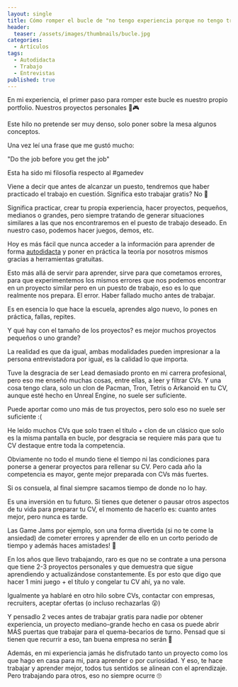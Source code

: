 ```yaml
---
layout: single
title: Cómo romper el bucle de "no tengo experiencia porque no tengo trabajo porque no tengo experiencia porque no tengo trabajo..." en la industria del videojuego?
header:
  teaser: /assets/images/thumbnails/bucle.jpg
categories:
  - Artículos
tags:
  - Autodidacta
  - Trabajo
  - Entrevistas
published: true
---
```


En mi experiencia, el primer paso para romper este bucle es nuestro propio portfolio<!--more-->. Nuestros proyectos personales 💼🎮

Este hilo no pretende ser muy denso, solo poner sobre la mesa algunos conceptos.

Una vez leí una frase que me gustó mucho:

"Do the job before you get the job"

Esta ha sido mi filosofía respecto al #gamedev

Viene a decir que antes de alcanzar un puesto, tendremos que haber  practicado el trabajo en cuestión. Significa esto trabajar gratis? No 🤣

Significa practicar, crear tu propia experiencia, hacer proyectos, pequeños, medianos o grandes, pero siempre tratando de generar situaciones similares a las que nos encontraremos en el puesto de trabajo deseado. En nuestro caso, podemos hacer juegos, demos, etc.

Hoy es más fácil que nunca acceder a la información para aprender de forma [autodidacta]({{site.url}}{{site.baseurl}}/libros) y poner en práctica la teoría por nosotros mismos gracias a herramientas gratuitas.

Esto más allá de servir para aprender, sirve para que cometamos errores, para que experimentemos los mismos errores que nos podemos encontrar en un proyecto similar pero en un puesto de trabajo, eso es lo que realmente nos prepara. El error. Haber fallado mucho antes de trabajar.

Es en esencia lo que hace la escuela, aprendes algo nuevo, lo pones en práctica, fallas, repites.

Y qué hay con el tamaño de los proyectos? es mejor muchos proyectos pequeños o uno grande?

La realidad es que da igual, ambas modalidades pueden impresionar a la persona entrevistadora por igual, es la calidad lo que importa.

Tuve la desgracia de ser Lead demasiado pronto en mi carrera profesional, pero eso me enseñó muchas cosas, entre ellas, a leer y filtrar CVs. Y una cosa tengo clara, solo un clon de Pacman, Tron, Tetris o Arkanoid en tu CV, aunque esté hecho en Unreal Engine, no suele ser suficiente.

Puede aportar como uno más de tus proyectos, pero solo eso no suele ser suficiente :(

He leído muchos CVs que solo traen el título + clon de un clásico que solo es la misma pantalla en bucle, por desgracia se requiere más para que tu CV destaque entre toda la competencia.

Obviamente no todo el mundo tiene el tiempo ni las condiciones para ponerse a generar proyectos para rellenar su CV. Pero cada año la competencia es mayor, gente mejor preparada con CVs más fuertes.

Si os consuela, al final siempre sacamos tiempo de donde no lo hay.

Es una inversión en tu futuro. Si tienes que detener o pausar otros aspectos de tu vida para preparar tu CV, el momento de hacerlo es: cuanto antes mejor, pero nunca es tarde.

Las Game Jams por ejemplo, son una forma divertida (si no te come la ansiedad) de cometer errores y aprender de ello en un corto periodo de tiempo y además haces amistades! 🤝

En los años que llevo trabajando, raro es que no se contrate a una persona que tiene 2-3 proyectos personales y que demuestra que sigue aprendiendo y actualizándose constantemente. Es por esto que digo que hacer 1 mini juego + el título y congelar tu CV ahí, ya no vale.

Igualmente ya hablaré en otro hilo sobre CVs, contactar con empresas, recruiters, aceptar ofertas (o incluso rechazarlas 😮)

Y pensadlo 2 veces antes de trabajar gratis para nadie por obtener experiencia, un proyecto mediano-grande hecho en casa os puede abrir MÁS puertas que trabajar para el quema-becarios de turno. Pensad que si tienen que recurrir a eso, tan buena empresa no serán 🤙

Además, en mi experiencia jamás he disfrutado tanto un proyecto como los que hago en casa para mi, para aprender o por curiosidad. Y eso, te hace trabajar y aprender mejor, todos tus sentidos se alinean con el aprendizaje. Pero trabajando para otros, eso no siempre ocurre 🙄
